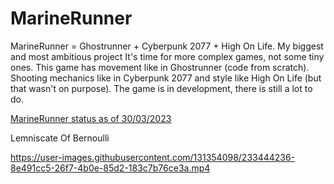 # MarineRunner

MarineRunner = Ghostrunner + Cyberpunk 2077 + High On Life. My biggest and most ambitious project 
It's time for more complex games, not some tiny ones. 
This game has movement like in Ghostrunner (code from scratch). 
Shooting mechanics like in Cyberpunk 2077 and style like High On Life (but that wasn't on purpose).
The game is in development, there is still a lot to do.

<a href="https://youtu.be/8jKjilVmgmk"> MarineRunner status as of 30/03/2023 </a>

Lemniscate Of Bernoulli

https://user-images.githubusercontent.com/131354098/233444236-8e491cc5-26f7-4b0e-85d2-183c7b76ce3a.mp4

